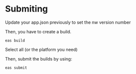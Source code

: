 # Submiting

Update your app.json previously to set the nw version number

Then, you have to create a build.

```
eas build
```

Select all (or the platform you need)

Then, submit the builds by using:

```
eas submit
```
